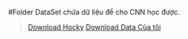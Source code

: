 #Folder DataSet chứa dữ liệu để cho  CNN học được. 
>[Download Hocky](./Download_Data1.py)
>[Download Data Của tôi](https://drive.google.com/file/d/1tWyFvSRmyhA_lbGTYzqlWT3_Ctl76Zue/view?usp=drive_link)